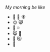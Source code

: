 *My morning be like*
- :house_with_garden: :eyes: :sunny:
- :sun_with_face: :smile_cat:
- :runner: :sweat_drops:
- :smile_cat: :shower:
- :tea: :heart_eyes_cat:
- :office:
